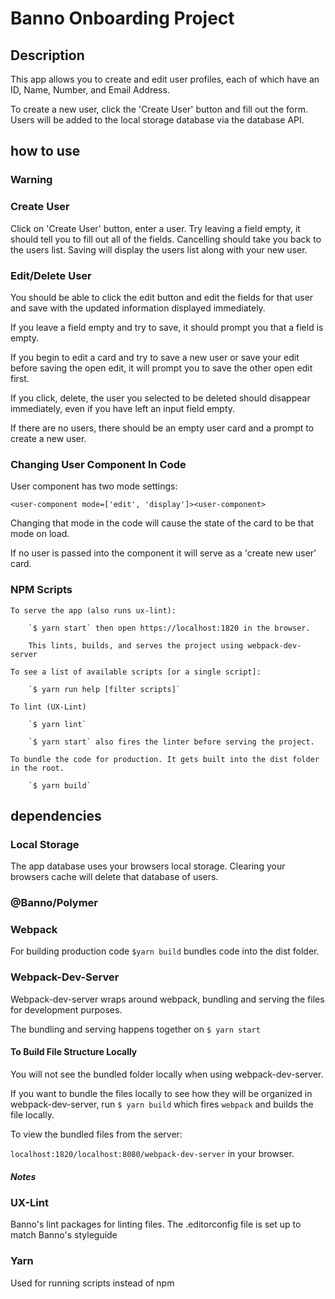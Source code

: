 # Banno Onboarding Project

## Description

This app allows you to create and edit user profiles, each of which have an ID, Name, Number, and Email Address.

To create a new user, click the 'Create User' button and fill out the form. Users will be added to the local storage database via the database API.

## how to use

### Warning

### Create User

Click on 'Create User' button, enter a user. Try leaving a field empty, it should tell you to fill out all of the fields. Cancelling should take you back to the users list. Saving will display the users list along with your new user.

### Edit/Delete User

You should be able to click the edit button and edit the fields for that user and save with the updated information displayed immediately.

If you leave a field empty and try to save, it should prompt you that a field is empty.

If you begin to edit a card and try to save a new user or save your edit before saving the open edit, it will prompt you to save the other open edit first.

If you click, delete, the user you selected to be deleted should disappear immediately, even if you have left an input field empty.

If there are no users, there should be an empty user card and a prompt to create a new user.

### Changing User Component In Code

User component has two mode settings:

`<user-component mode=['edit', 'display']><user-component>`

Changing that mode in the code will cause the state of the card to be that mode on load.

If no user is passed into the component it will serve as a 'create new user' card.

### NPM Scripts

    To serve the app (also runs ux-lint):

        `$ yarn start` then open https://localhost:1820 in the browser.

        This lints, builds, and serves the project using webpack-dev-server

    To see a list of available scripts [or a single script]:

        `$ yarn run help [filter scripts]`

    To lint (UX-Lint)

        `$ yarn lint`

        `$ yarn start` also fires the linter before serving the project.

    To bundle the code for production. It gets built into the dist folder in the root.

        `$ yarn build`

## dependencies

### Local Storage

The app database uses your browsers local storage. Clearing your browsers cache will delete that database of users.

### @Banno/Polymer

### Webpack

For building production code `$yarn build` bundles code into the dist folder.

### Webpack-Dev-Server

Webpack-dev-server wraps around webpack, bundling and serving the files for development purposes.

The bundling and serving happens together on `$ yarn start`

#### To Build File Structure Locally

You will not see the bundled folder locally when using webpack-dev-server.

If you want to bundle the files locally to see how they will be organized in webpack-dev-server, run `$ yarn build` which fires `webpack` and builds the file locally.

To view the bundled files from the server:

`localhost:1820/localhost:8080/webpack-dev-server` in your browser.

##### Notes

### UX-Lint

Banno's lint packages for linting files. The .editorconfig file is set up to match Banno's styleguide

### Yarn

Used for running scripts instead of npm
